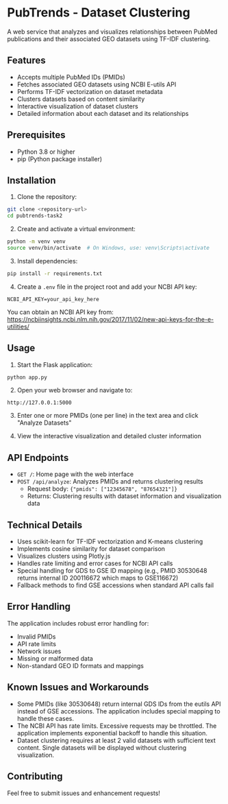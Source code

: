 # PubTrends - Dataset Clustering

A web service that analyzes and visualizes relationships between PubMed publications and their associated GEO datasets using TF-IDF clustering.

## Features

- Accepts multiple PubMed IDs (PMIDs)
- Fetches associated GEO datasets using NCBI E-utils API
- Performs TF-IDF vectorization on dataset metadata
- Clusters datasets based on content similarity
- Interactive visualization of dataset clusters
- Detailed information about each dataset and its relationships

## Prerequisites

- Python 3.8 or higher
- pip (Python package installer)

## Installation

1. Clone the repository:
```bash
git clone <repository-url>
cd pubtrends-task2
```

2. Create and activate a virtual environment:
```bash
python -m venv venv
source venv/bin/activate  # On Windows, use: venv\Scripts\activate
```

3. Install dependencies:
```bash
pip install -r requirements.txt
```

4. Create a `.env` file in the project root and add your NCBI API key:
```
NCBI_API_KEY=your_api_key_here
```

You can obtain an NCBI API key from: https://ncbiinsights.ncbi.nlm.nih.gov/2017/11/02/new-api-keys-for-the-e-utilities/

## Usage

1. Start the Flask application:
```bash
python app.py
```

2. Open your web browser and navigate to:
```
http://127.0.0.1:5000
```

3. Enter one or more PMIDs (one per line) in the text area and click "Analyze Datasets"

4. View the interactive visualization and detailed cluster information

## API Endpoints

- `GET /`: Home page with the web interface
- `POST /api/analyze`: Analyzes PMIDs and returns clustering results
  - Request body: `{"pmids": ["12345678", "87654321"]}`
  - Returns: Clustering results with dataset information and visualization data

## Technical Details

- Uses scikit-learn for TF-IDF vectorization and K-means clustering
- Implements cosine similarity for dataset comparison
- Visualizes clusters using Plotly.js
- Handles rate limiting and error cases for NCBI API calls
- Special handling for GDS to GSE ID mapping (e.g., PMID 30530648 returns internal ID 200116672 which maps to GSE116672)
- Fallback methods to find GSE accessions when standard API calls fail

## Error Handling

The application includes robust error handling for:
- Invalid PMIDs
- API rate limits
- Network issues
- Missing or malformed data
- Non-standard GEO ID formats and mappings

## Known Issues and Workarounds

- Some PMIDs (like 30530648) return internal GDS IDs from the eutils API instead of GSE accessions.
  The application includes special mapping to handle these cases.
- The NCBI API has rate limits. Excessive requests may be throttled. The application implements
  exponential backoff to handle this situation.
- Dataset clustering requires at least 2 valid datasets with sufficient text content.
  Single datasets will be displayed without clustering visualization.

## Contributing

Feel free to submit issues and enhancement requests!